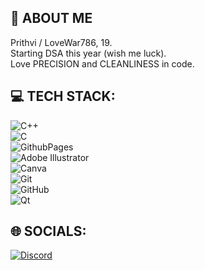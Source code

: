 ## 💫 ABOUT ME
Prithvi / LoveWar786, 19.\
Starting DSA this year (wish me luck).\
Love PRECISION and CLEANLINESS in code.

## 💻 TECH STACK:
![C++](https://img.shields.io/badge/c++-%2300599C.svg?style=for-the-badge&logo=c%2B%2B&logoColor=white)\
![C](https://img.shields.io/badge/c-%2300599C.svg?style=for-the-badge&logo=c&logoColor=white)\
![GithubPages](https://img.shields.io/badge/github%20pages-121013?style=for-the-badge&logo=github&logoColor=white)\
![Adobe Illustrator](https://img.shields.io/badge/adobe%20illustrator-%23FF9A00.svg?style=for-the-badge&logo=adobe%20illustrator&logoColor=white)\
![Canva](https://img.shields.io/badge/Canva-%2300C4CC.svg?style=for-the-badge&logo=Canva&logoColor=white)\
![Git](https://img.shields.io/badge/git-%23F05033.svg?style=for-the-badge&logo=git&logoColor=white)\
![GitHub](https://img.shields.io/badge/github-%23121011.svg?style=for-the-badge&logo=github&logoColor=white)\
![Qt](https://img.shields.io/badge/Qt-%23217346.svg?style=for-the-badge&logo=Qt&logoColor=white)

## 🌐 SOCIALS:
[![Discord](https://img.shields.io/badge/Discord-%237289DA.svg?logo=discord&logoColor=white)](https://discord.com/users/928695371956383824) 
<!--[![LinkedIn](https://img.shields.io/badge/LinkedIn-%230077B5.svg?logo=linkedin&logoColor=white)](https://linkedin.com/in/www.linkedin.com/in/rida-batool-a42438297) 
[![Reddit](https://img.shields.io/badge/Reddit-%23FF4500.svg?logo=Reddit&logoColor=white)](https://reddit.com/user/https://www.reddit.com/user/Independent_Skin_665/) 
[![Stack Overflow](https://img.shields.io/badge/-Stackoverflow-FE7A16?logo=stack-overflow&logoColor=white)](https://stackoverflow.com/users/https://stackoverflow.com/users/15780750/ridzz) 
[![Codepen](https://img.shields.io/badge/Codepen-000000?style=for-the-badge&logo=codepen&logoColor=white)](https://codepen.io/https://codepen.io/ridabatool) 
-->

<!--## GitHub Stats
![](https://github-readme-stats.vercel.app/api?username=LoveWar786&theme=dark&hide_border=false&include_all_commits=false&count_private=false)<br/>
![](https://github-readme-streak-stats.herokuapp.com/?user=LoveWar786&theme=dark&hide_border=false)<br/>
![](https://github-readme-stats.vercel.app/api/top-langs/?username=LoveWar786&theme=dark&hide_border=false&include_all_commits=false&count_private=false&layout=compact)
-->
